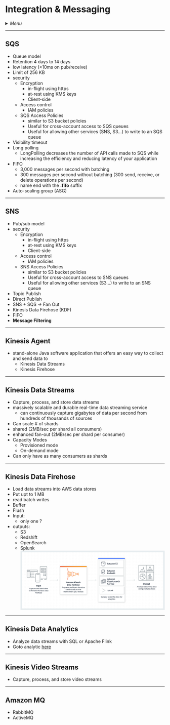 # Integration & Messaging

<details>
 <summary><i>Menu</i></summary>

- [SQS](#sqs)
- [SNS](#sns)
- [Kinesis Data Agent](#kinesis-agent)
- [Kinesis Data Streams](#kinesis-data-streams)
- [Kinesis Data Firehose](#kinesis-data-firehose)
- [Kinesis Data Analytics](#kinesis-data-analytics)
- [Kinesis Video Streams](#kinesis-video-streams)
- [Amazon MQ](#amazon-mq)
</details>

---
## SQS
- Queue model
- Retention 4 days to 14 days
- low latency (<10ms on pub/receive)
- Limit of 256 KB
- security
  - Encryption
    - in-flight using https
    - at-rest using KMS keys
    - Client-side
  - Access control
    - IAM policies
  - SQS Access Policies
    - similar to S3 bucket policies
    - Useful for cross-account access to SQS queues
    - Useful for allowing other services (SNS, S3...) to write to an SQS queue
- Visibility timeout
- Long polling
  - LongPolling decreases the number of API calls made to SQS while increasing the efficiency and reducing latency of your application
- FIFO
  - 3,000 messages per second with batching
  - 300 messages per second without batching (300 send, receive, or delete operations per second)
  - name end with the __.fifo__ suffix
- Auto-scaling group (ASG)

---
## SNS
- Pub/sub model
- security
  - Encryption
    - in-flight using https
    - at-rest using KMS keys
    - Client-side
  - Access control
    - IAM policies
  - SNS Access Policies
    - similar to S3 bucket policies
    - Useful for cross-account access to SNS queues
    - Useful for allowing other services (S3...) to write to an SNS queue
- Topic Publish
- Direct Publish
- SNS + SQS -> Fan Out
- Kinesis Data Firehose (KDF)
- FIFO
- __Message Filtering__

---
## Kinesis Agent
- stand-alone Java software application that offers an easy way to collect and send data to
  - Kinesis Data Streams
  - Kinesis Firehose

---
## Kinesis Data Streams
- Capture, process, and store data streams
- massively scalable and durable real-time data streaming service
  - can continuously capture gigabytes of data per second from hundreds of thousands of sources
- Can scale # of shards
- shared (2MB/sec per shard all consumers)
- enhanced fan-out (2MB/sec per shard per consumer)
- Capacity Modes
  - Provisioned mode
  - On-demand mode
- Can only have as many consumers as shards

---
## Kinesis Data Firehose
- Load data streams into AWS data stores
- Put upt to 1 MB
- read batch writes
- Buffer
- Flush
- Input:
  - only one ?
- outputs:
  - S3
  - Redshift
  - OpenSearch
  - Splunk
![KDF](../../images/Amazon-Kinesis-Data-Firehose.png)

---
## Kinesis Data Analytics
- Analyze data streams with SQL or Apache Flink
- Goto analytic [here](../data-analytics/README.md#kinesis-data-analytics)

---
## Kinesis Video Streams
- Capture, process, and store video streams

---
## Amazon MQ
- RabbitMQ
- ActiveMQ